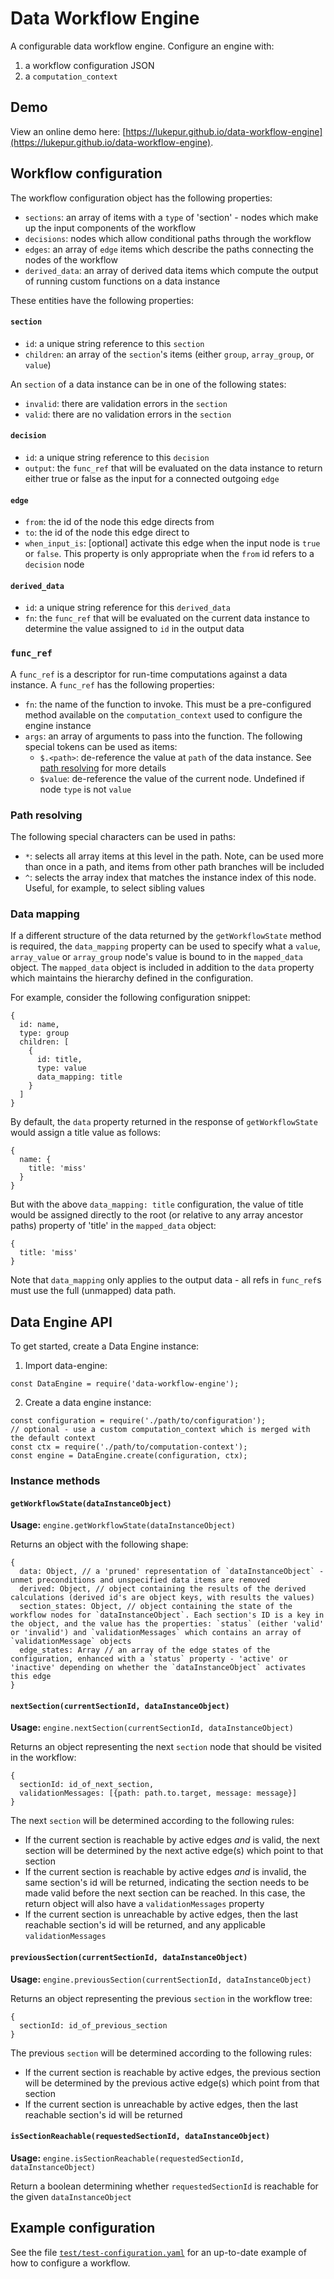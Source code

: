 # Data Workflow Engine

A configurable data workflow engine. Configure an engine with:

  1. a workflow configuration JSON
  2. a `computation_context`

## Demo

View an online demo here: [https://lukepur.github.io/data-workflow-engine](https://lukepur.github.io/data-workflow-engine).

## Workflow configuration

The workflow configuration object has the following properties:
  - `sections`: an array of items with a `type` of 'section' - nodes which make up the input components of the workflow
  - `decisions`: nodes which allow conditional paths through the workflow
  - `edges`: an array of `edge` items which describe the paths connecting the nodes of the workflow
  - `derived_data`: an array of derived data items which compute the output of running custom functions on a data instance

These entities have the following properties:

#### `section`

  - `id`: a unique string reference to this `section`
  - `children`: an array of the `section`'s items (either `group`, `array_group`, or `value`)

An `section` of a data instance can be in one of the following states:

  - `invalid`: there are validation errors in the `section`
  - `valid`: there are no validation errors in the `section`

#### `decision`

  - `id`: a unique string reference to this `decision`
  - `output`: the `func_ref` that will be evaluated on the data instance to return either true or false as the input for a connected outgoing `edge`

#### `edge`

  - `from`: the id of the node this edge directs from
  - `to`: the id of the node this edge direct to
  - `when_input_is`: [optional] activate this edge when the input node is `true` or `false`. This property is only appropriate when the `from` id refers to a `decision` node

#### `derived_data`

  - `id`: a unique string reference for this `derived_data`
  - `fn`: the `func_ref` that will be evaluated on the current data instance to determine the value assigned to `id` in the output data

### `func_ref`

A `func_ref` is a descriptor for run-time computations against a data instance. A `func_ref` has the following properties:

  - `fn`: the name of the function to invoke. This must be a pre-configured method available on the `computation_context` used to configure the engine instance
  - `args`: an array of arguments to pass into the function. The following special tokens can be used as items:
    - `$.<path>`: de-reference the value at `path` of the data instance. See [path resolving](#/path_resolving) for more details
    - `$value`: de-reference the value of the current node. Undefined if node `type` is not `value`

### Path resolving <a href="/#path_resolving"></a>

The following special characters can be used in paths:

- `*`: selects all array items at this level in the path. Note, can be used more than once in a path, and items from other path branches will be included
- `^`: selects the array index that matches the instance index of this node. Useful, for example, to select sibling values

### Data mapping

If a different structure of the data returned by the `getWorkflowState` method is
required, the `data_mapping` property can be used to specify what a `value`, `array_value`
or `array_group` node's value is bound to in the `mapped_data` object. The `mapped_data` object
is included in addition to the `data` property which maintains the hierarchy defined in the
configuration.

For example, consider the following configuration snippet:

```
{
  id: name,
  type: group
  children: [
    {
      id: title,
      type: value
      data_mapping: title
    }
  ]
}
```

By default, the `data` property returned in the response of `getWorkflowState`
would assign a title value as follows:

```
{
  name: {
    title: 'miss'
  }
}
```

But with the above `data_mapping: title` configuration, the value of title would
be assigned directly to the root (or relative to any array ancestor paths) property
of 'title' in the `mapped_data` object:

```
{
  title: 'miss'
}
```

Note that `data_mapping` only applies to the output data - all refs in `func_ref`s
must use the full (unmapped) data path.

## Data Engine API

To get started, create a Data Engine instance:

1. Import data-engine:
```
const DataEngine = require('data-workflow-engine');
```
2. Create a data engine instance:
```
const configuration = require('./path/to/configuration');
// optional - use a custom computation_context which is merged with the default context
const ctx = require('./path/to/computation-context');
const engine = DataEngine.create(configuration, ctx);
```

### Instance methods

#### `getWorkflowState(dataInstanceObject)`

**Usage:** `engine.getWorkflowState(dataInstanceObject)`

Returns an object with the following shape:

```
{
  data: Object, // a 'pruned' representation of `dataInstanceObject` - unmet preconditions and unspecified data items are removed
  derived: Object, // object containing the results of the derived calculations (derived id's are object keys, with results the values)
  section_states: Object, // object containing the state of the workflow nodes for `dataInstanceObject`. Each section's ID is a key in the object, and the value has the properties: `status` (either 'valid' or 'invalid') and `validationMessages` which contains an array of `validationMessage` objects
  edge_states: Array // an array of the edge states of the configuration, enhanced with a `status` property - 'active' or 'inactive' depending on whether the `dataInstanceObject` activates this edge
}
```

#### `nextSection(currentSectionId, dataInstanceObject)`

**Usage:** `engine.nextSection(currentSectionId, dataInstanceObject)`

Returns an object representing the next `section` node that should be visited in
the workflow:

```
{
  sectionId: id_of_next_section,
  validationMessages: [{path: path.to.target, message: message}]
}
```

The next `section` will be determined according to the following rules:

- If the current section is reachable by active edges *and* is valid, the next section
  will be determined by the next active edge(s) which point to that section
- If the current section is reachable by active edges *and* is invalid, the same
  section's id will be returned, indicating the section needs to be made valid before
  the next section can be reached. In this case, the return object will also have a
  `validationMessages` property
- If the current section is unreachable by active edges, then the last reachable section's
  id will be returned, and any applicable `validationMessages`

#### `previousSection(currentSectionId, dataInstanceObject)`

**Usage:** `engine.previousSection(currentSectionId, dataInstanceObject)`

Returns an object representing the previous `section` in the workflow tree:

```
{
  sectionId: id_of_previous_section
}
```

The previous `section` will be determined according to the following rules:

- If the current section is reachable by active edges, the previous section
  will be determined by the previous active edge(s) which point from that section
- If the current section is unreachable by active edges, then the last reachable section's
  id will be returned

#### `isSectionReachable(requestedSectionId, dataInstanceObject)`

**Usage:** `engine.isSectionReachable(requestedSectionId, dataInstanceObject)`

Return a boolean determining whether `requestedSectionId` is reachable for the
given `dataInstanceObject`

## Example configuration

See the file [`test/test-configuration.yaml`](test/test-configuration.yaml) for an up-to-date example of how to configure a workflow.
